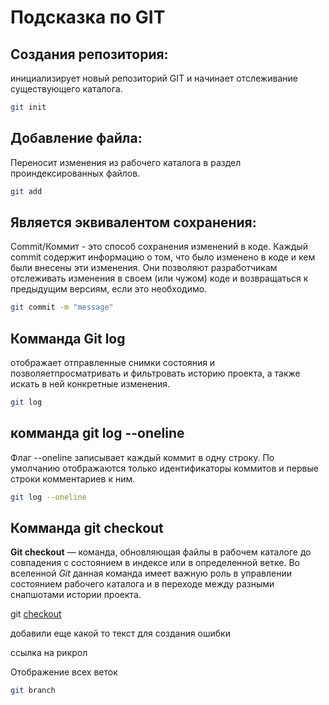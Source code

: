 # Подсказка по GIT

## Создания репозитория:
инициализирует новый репозиторий GIT и начинает отслеживание существующего каталога.
```sh
git init
```
## Добавление файла:
Переносит изменения из рабочего каталога в раздел проиндексированных файлов.
```sh
git add
```
## Является эквивалентом сохранения:
Commit/Коммит - это способ сохранения изменений в коде. Каждый commit содержит информацию о том, что было изменено в коде и кем были внесены эти изменения. Они позволяют разработчикам отслеживать изменения в своем (или чужом) коде и возвращаться к предыдущим версиям, если это необходимо.
```sh
git commit -m "message"
```
## Комманда Git log
отображает отправленные снимки состояния и позволяетпросматривать и фильтровать историю проекта, а также искать в ней конкретные изменения. 
```sh
git log
```
## комманда git log --oneline
Флаг --oneline записывает каждый коммит в одну строку. По умолчанию отображаются только идентификаторы коммитов и первые строки комментариев к ним.
```sh
git log --oneline
```
## Комманда **git** checkout
**Git checkout** — команда, обновляющая файлы в рабочем каталоге до совпадения с состоянием в индексе или в определенной ветке. Во вселенной *Git* данная команда имеет важную роль в управлении состоянием рабочего каталога и в переходе между разными снапшотами истории проекта.

git [checkout](https://www.youtube.com/watch?v=dQw4w9WgXcQ&ab_channel=RickAstley "кайф") 

добавили еще какой то текст для создания ошибки

ссылка на рикрол

Отображение всех веток
```sh
git branch
```

